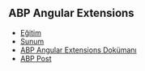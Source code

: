 ## ABP Angular Extensions

- [Eğitim](https://www.youtube.com/watch?v=gp-MpTztd38&list=PLBEMB-Eql15s3EJwziiMzW4QdFqYjCC34&index=8)
- [Sunum](https://bit.ly/abp-angular-extensions)
- [ABP Angular Extensions Dokümanı](https://docs.abp.io/en/abp/latest/UI/Angular/Extensions-Overall)
- [ABP Post](https://community.abp.io/videos/abp-angular-extensions-8-9y4jexq7)
